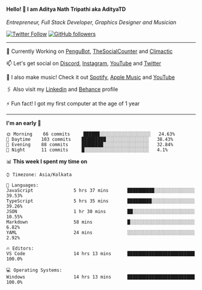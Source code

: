 <h4>Hello! 👋 I am Aditya Nath Tripathi aka AdityaTD</h4>
<p><em>Entrepreneur, Full Stack Developer, Graphics Designer and Musician</em></p>

[![Twitter Follow](https://img.shields.io/twitter/follow/adityatripathid?label=Follow)](https://twitter.com/adityatripathid)
[![GitHub followers](https://img.shields.io/github/followers/AdityaTD?label=Follow&style=social)](https://github.com/AdityaTD)

----
🔭 Currently Working on [PenguBot](https://github.com/PenguBot), [TheSocialCounter](https://thesocialcounter.com) and [Climactic](https://climactic.co)

📫 Let's get social on [Discord](https://discord.gg/cu8aMYw), [Instagram](https://instagram.com/aditya_td), [YouTube](https://youtube.com/AdityaTD) and [Twitter](https://twitter.com/adityatripathid)

🎵 I also make music! Check it out [Spotify](https://open.spotify.com/artist/3MKIyx6JG4TwZNSHnmNyMm), [Apple Music](https://music.apple.com/us/artist/aditya-tripathi/1504395195) and [YouTube](https://youtube.com/AdityaTD)

🖇️ Also visit my [Linkedin](https://www.linkedin.com/in/adityatd) and [Behance](https://www.behance.net/AdityaTD) profile

⚡ Fun fact! I got my first computer at the age of 1 year

----

<!--START_SECTION:waka-->
**I'm an early 🐤** 

```text
🌞 Morning    66 commits     ██████░░░░░░░░░░░░░░░░░░░   24.63% 
🌆 Daytime    103 commits    █████████░░░░░░░░░░░░░░░░   38.43% 
🌃 Evening    88 commits     ████████░░░░░░░░░░░░░░░░░   32.84% 
🌙 Night      11 commits     █░░░░░░░░░░░░░░░░░░░░░░░░   4.1%

```


📊 **This week I spent my time on** 

```text
⌚︎ Timezone: Asia/Kolkata

💬 Languages: 
JavaScript               5 hrs 37 mins       ██████████░░░░░░░░░░░░░░░   39.53% 
TypeScript               5 hrs 35 mins       █████████░░░░░░░░░░░░░░░░   39.26% 
JSON                     1 hr 30 mins        ██░░░░░░░░░░░░░░░░░░░░░░░   10.55% 
Markdown                 58 mins             █░░░░░░░░░░░░░░░░░░░░░░░░   6.82% 
YAML                     24 mins             ░░░░░░░░░░░░░░░░░░░░░░░░░   2.92%

🔥 Editors: 
VS Code                  14 hrs 13 mins      █████████████████████████   100.0%

💻 Operating Systems: 
Windows                  14 hrs 13 mins      █████████████████████████   100.0%

```


<!--END_SECTION:waka-->